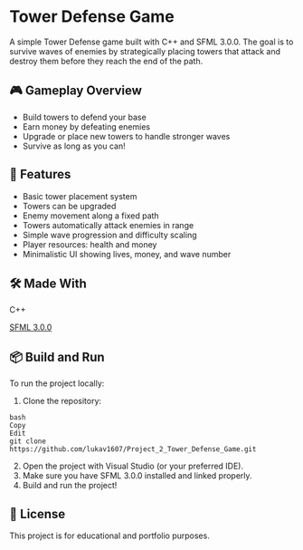 # Tower Defense Game

A simple Tower Defense game built with C++ and SFML 3.0.0.
The goal is to survive waves of enemies by strategically placing towers that attack and destroy them before they reach the end of the path.

## 🎮 Gameplay Overview
- Build towers to defend your base
- Earn money by defeating enemies
- Upgrade or place new towers to handle stronger waves
- Survive as long as you can!

## 🚀 Features
- Basic tower placement system
- Towers can be upgraded
- Enemy movement along a fixed path
- Towers automatically attack enemies in range
- Simple wave progression and difficulty scaling
- Player resources: health and money
- Minimalistic UI showing lives, money, and wave number

## 🛠️ Made With
C++

[SFML 3.0.0](https://www.sfml-dev.org/)

## 📦 Build and Run
To run the project locally:
1. Clone the repository:
```
bash
Copy
Edit
git clone https://github.com/lukav1607/Project_2_Tower_Defense_Game.git
```
2. Open the project with Visual Studio (or your preferred IDE).
3. Make sure you have SFML 3.0.0 installed and linked properly.
4. Build and run the project!

## 📜 License
This project is for educational and portfolio purposes.
